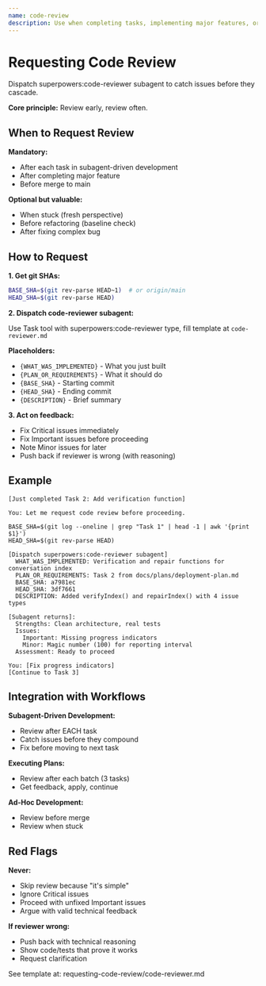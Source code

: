 ```yaml
---
name: code-review
description: Use when completing tasks, implementing major features, or before merging to verify work meets requirements - dispatches superpowers:code-reviewer subagent to review implementation against plan or requirements before proceeding
---
```


# Requesting Code Review

Dispatch superpowers:code-reviewer subagent to catch issues before they cascade.

**Core principle:** Review early, review often.

## When to Request Review

**Mandatory:**
- After each task in subagent-driven development
- After completing major feature
- Before merge to main

**Optional but valuable:**
- When stuck (fresh perspective)
- Before refactoring (baseline check)
- After fixing complex bug

## How to Request

**1. Get git SHAs:**
```bash
BASE_SHA=$(git rev-parse HEAD~1)  # or origin/main
HEAD_SHA=$(git rev-parse HEAD)
```

**2. Dispatch code-reviewer subagent:**

Use Task tool with superpowers:code-reviewer type, fill template at `code-reviewer.md`

**Placeholders:**
- `{WHAT_WAS_IMPLEMENTED}` - What you just built
- `{PLAN_OR_REQUIREMENTS}` - What it should do
- `{BASE_SHA}` - Starting commit
- `{HEAD_SHA}` - Ending commit
- `{DESCRIPTION}` - Brief summary

**3. Act on feedback:**
- Fix Critical issues immediately
- Fix Important issues before proceeding
- Note Minor issues for later
- Push back if reviewer is wrong (with reasoning)

## Example

```
[Just completed Task 2: Add verification function]

You: Let me request code review before proceeding.

BASE_SHA=$(git log --oneline | grep "Task 1" | head -1 | awk '{print $1}')
HEAD_SHA=$(git rev-parse HEAD)

[Dispatch superpowers:code-reviewer subagent]
  WHAT_WAS_IMPLEMENTED: Verification and repair functions for conversation index
  PLAN_OR_REQUIREMENTS: Task 2 from docs/plans/deployment-plan.md
  BASE_SHA: a7981ec
  HEAD_SHA: 3df7661
  DESCRIPTION: Added verifyIndex() and repairIndex() with 4 issue types

[Subagent returns]:
  Strengths: Clean architecture, real tests
  Issues:
    Important: Missing progress indicators
    Minor: Magic number (100) for reporting interval
  Assessment: Ready to proceed

You: [Fix progress indicators]
[Continue to Task 3]
```

## Integration with Workflows

**Subagent-Driven Development:**
- Review after EACH task
- Catch issues before they compound
- Fix before moving to next task

**Executing Plans:**
- Review after each batch (3 tasks)
- Get feedback, apply, continue

**Ad-Hoc Development:**
- Review before merge
- Review when stuck

## Red Flags

**Never:**
- Skip review because "it's simple"
- Ignore Critical issues
- Proceed with unfixed Important issues
- Argue with valid technical feedback

**If reviewer wrong:**
- Push back with technical reasoning
- Show code/tests that prove it works
- Request clarification

See template at: requesting-code-review/code-reviewer.md
